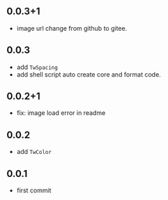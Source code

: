 ## 0.0.3+1

- image url change from github to gitee.

## 0.0.3

- add `TwSpacing`
- add shell script auto create core and format code.

## 0.0.2+1

- fix: image load error in readme

## 0.0.2

- add `TwColor`

## 0.0.1

- first commit
